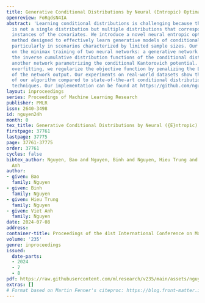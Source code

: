 ```yaml
---
title: Generative Conditional Distributions by Neural (Entropic) Optimal Transport
openreview: FoRqdsN4IA
abstract: 'Learning conditional distributions is challenging because the desired outcome
  is not a single distribution but multiple distributions that correspond to multiple
  instances of the covariates. We introduce a novel neural entropic optimal transport
  method designed to effectively learn generative models of conditional distributions,
  particularly in scenarios characterized by limited sample sizes. Our method relies
  on the minimax training of two neural networks: a generative network parametrizing
  the inverse cumulative distribution functions of the conditional distributions and
  another network parametrizing the conditional Kantorovich potential. To prevent
  overfitting, we regularize the objective function by penalizing the Lipschitz constant
  of the network output. Our experiments on real-world datasets show the effectiveness
  of our algorithm compared to state-of-the-art conditional distribution learning
  techniques. Our implementation can be found at https://github.com/nguyenngocbaocmt02/GENTLE.'
layout: inproceedings
series: Proceedings of Machine Learning Research
publisher: PMLR
issn: 2640-3498
id: nguyen24h
month: 0
tex_title: Generative Conditional Distributions by Neural ({E}ntropic) Optimal Transport
firstpage: 37761
lastpage: 37775
page: 37761-37775
order: 37761
cycles: false
bibtex_author: Nguyen, Bao and Nguyen, Binh and Nguyen, Hieu Trung and Nguyen, Viet
  Anh
author:
- given: Bao
  family: Nguyen
- given: Binh
  family: Nguyen
- given: Hieu Trung
  family: Nguyen
- given: Viet Anh
  family: Nguyen
date: 2024-07-08
address:
container-title: Proceedings of the 41st International Conference on Machine Learning
volume: '235'
genre: inproceedings
issued:
  date-parts:
  - 2024
  - 7
  - 8
pdf: https://raw.githubusercontent.com/mlresearch/v235/main/assets/nguyen24h/nguyen24h.pdf
extras: []
# Format based on Martin Fenner's citeproc: https://blog.front-matter.io/posts/citeproc-yaml-for-bibliographies/
---
```

